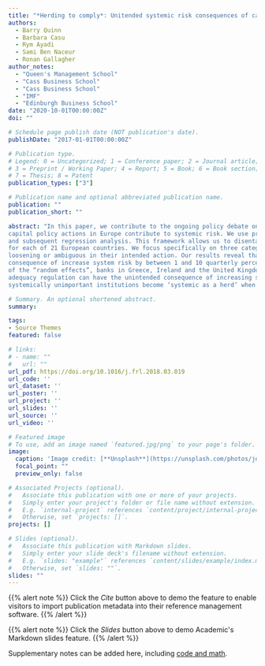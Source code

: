 ```yaml
---
title: "*Herding to comply*: Unitended systemic risk consequences of capital policy actions in European banks"
authors: 
  - Barry Quinn
  - Barbara Casu
  - Rym Ayadi
  - Sami Ben Naceur
  - Ronan Gallagher
author_notes:
  - "Queen's Management School"
  - "Cass Business School"
  - "Cass Business School"
  - "IMF"
  - "Edinburgh Business School"
date: "2020-10-01T00:00:00Z"
doi: ""

# Schedule page publish date (NOT publication's date).
publishDate: "2017-01-01T00:00:00Z"

# Publication type.
# Legend: 0 = Uncategorized; 1 = Conference paper; 2 = Journal article;
# 3 = Preprint / Working Paper; 4 = Report; 5 = Book; 6 = Book section;
# 7 = Thesis; 8 = Patent
publication_types: ["3"]

# Publication name and optional abbreviated publication name.
publication: ""
publication_short: ""

abstract: "In this paper, we contribute to the ongoing policy debate on re-regulation and resilience of financial institutions by analysing whether 
capital policy actions in Europe contribute to systemic risk. We use probabilistic modelling to both stabilise the inference from systemic risk estimation 
and subsequent regression analysis. This framework allows us to disentangle the systemic risk consequence of an accumulation of capital policy actions 
for each of 21 European countries. We focus specifically on three categories of policy action which are defined by the supervisor as either tightening, 
loosening or ambiguous in their intended action. Our results reveal that at the international level, tightening policy actions have the unintended 
consequence of increase system risk by between 1 and 10 quarterly percentage points. When evaluating the intra-national posterior probability 
of the “random effects”, banks in Greece, Ireland and the United Kingdom seem to be driving this result. Our results suggest capital 
adequacy regulation can have the unintended consequence of increasing systemic risk. This may be the result of several 
systemically unimportant institutions become ‘systemic as a herd’ when investing in the same asset classes to comply with capital rules."

# Summary. An optional shortened abstract.
summary: 

tags:
- Source Themes
featured: false

# links:
# - name: ""
#   url: ""
url_pdf: https://doi.org/10.1016/j.frl.2018.03.019
url_code: ''
url_dataset: ''
url_poster: ''
url_project: ''
url_slides: ''
url_source: ''
url_video: ''

# Featured image
# To use, add an image named `featured.jpg/png` to your page's folder. 
image:
  caption: 'Image credit: [**Unsplash**](https://unsplash.com/photos/jdD8gXaTZsc)'
  focal_point: ""
  preview_only: false

# Associated Projects (optional).
#   Associate this publication with one or more of your projects.
#   Simply enter your project's folder or file name without extension.
#   E.g. `internal-project` references `content/project/internal-project/index.md`.
#   Otherwise, set `projects: []`.
projects: []

# Slides (optional).
#   Associate this publication with Markdown slides.
#   Simply enter your slide deck's filename without extension.
#   E.g. `slides: "example"` references `content/slides/example/index.md`.
#   Otherwise, set `slides: ""`.
slides: ""
---
```


{{% alert note %}}
Click the *Cite* button above to demo the feature to enable visitors to import publication metadata into their reference management software.
{{% /alert %}}

{{% alert note %}}
Click the *Slides* button above to demo Academic's Markdown slides feature.
{{% /alert %}}

Supplementary notes can be added here, including [code and math](https://sourcethemes.com/academic/docs/writing-markdown-latex/).

